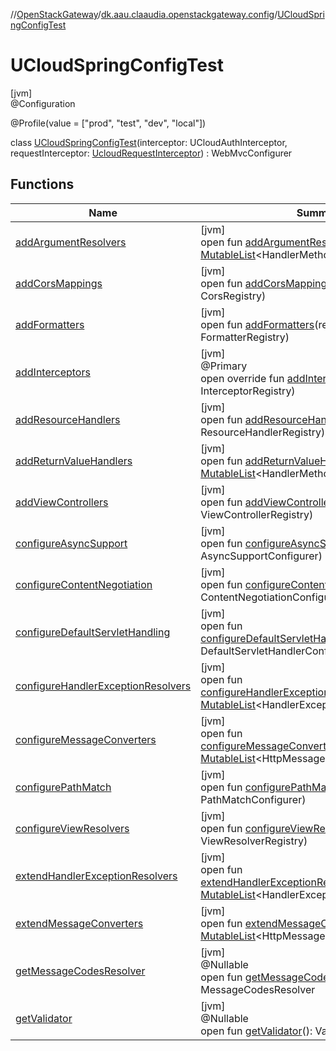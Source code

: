 //[OpenStackGateway](../../../index.md)/[dk.aau.claaudia.openstackgateway.config](../index.md)/[UCloudSpringConfigTest](index.md)

# UCloudSpringConfigTest

[jvm]\
@Configuration

@Profile(value = ["prod", "test", "dev", "local"])

class [UCloudSpringConfigTest](index.md)(interceptor: UCloudAuthInterceptor, requestInterceptor: [UcloudRequestInterceptor](../../dk.aau.claaudia.openstackgateway.interceptors/-ucloud-request-interceptor/index.md)) : WebMvcConfigurer

## Functions

| Name | Summary |
|---|---|
| [addArgumentResolvers](index.md#-930255598%2FFunctions%2F-1216412040) | [jvm]<br>open fun [addArgumentResolvers](index.md#-930255598%2FFunctions%2F-1216412040)(resolvers: [MutableList](https://kotlinlang.org/api/latest/jvm/stdlib/kotlin.collections/-mutable-list/index.html)&lt;HandlerMethodArgumentResolver&gt;) |
| [addCorsMappings](index.md#1262488866%2FFunctions%2F-1216412040) | [jvm]<br>open fun [addCorsMappings](index.md#1262488866%2FFunctions%2F-1216412040)(registry: CorsRegistry) |
| [addFormatters](index.md#1367850811%2FFunctions%2F-1216412040) | [jvm]<br>open fun [addFormatters](index.md#1367850811%2FFunctions%2F-1216412040)(registry: FormatterRegistry) |
| [addInterceptors](add-interceptors.md) | [jvm]<br>@Primary<br>open override fun [addInterceptors](add-interceptors.md)(registry: InterceptorRegistry) |
| [addResourceHandlers](index.md#1313948706%2FFunctions%2F-1216412040) | [jvm]<br>open fun [addResourceHandlers](index.md#1313948706%2FFunctions%2F-1216412040)(registry: ResourceHandlerRegistry) |
| [addReturnValueHandlers](index.md#637394910%2FFunctions%2F-1216412040) | [jvm]<br>open fun [addReturnValueHandlers](index.md#637394910%2FFunctions%2F-1216412040)(handlers: [MutableList](https://kotlinlang.org/api/latest/jvm/stdlib/kotlin.collections/-mutable-list/index.html)&lt;HandlerMethodReturnValueHandler&gt;) |
| [addViewControllers](index.md#-1862175630%2FFunctions%2F-1216412040) | [jvm]<br>open fun [addViewControllers](index.md#-1862175630%2FFunctions%2F-1216412040)(registry: ViewControllerRegistry) |
| [configureAsyncSupport](index.md#279135143%2FFunctions%2F-1216412040) | [jvm]<br>open fun [configureAsyncSupport](index.md#279135143%2FFunctions%2F-1216412040)(configurer: AsyncSupportConfigurer) |
| [configureContentNegotiation](index.md#927185469%2FFunctions%2F-1216412040) | [jvm]<br>open fun [configureContentNegotiation](index.md#927185469%2FFunctions%2F-1216412040)(configurer: ContentNegotiationConfigurer) |
| [configureDefaultServletHandling](index.md#-216514656%2FFunctions%2F-1216412040) | [jvm]<br>open fun [configureDefaultServletHandling](index.md#-216514656%2FFunctions%2F-1216412040)(configurer: DefaultServletHandlerConfigurer) |
| [configureHandlerExceptionResolvers](index.md#811571505%2FFunctions%2F-1216412040) | [jvm]<br>open fun [configureHandlerExceptionResolvers](index.md#811571505%2FFunctions%2F-1216412040)(resolvers: [MutableList](https://kotlinlang.org/api/latest/jvm/stdlib/kotlin.collections/-mutable-list/index.html)&lt;HandlerExceptionResolver&gt;) |
| [configureMessageConverters](index.md#1671519050%2FFunctions%2F-1216412040) | [jvm]<br>open fun [configureMessageConverters](index.md#1671519050%2FFunctions%2F-1216412040)(converters: [MutableList](https://kotlinlang.org/api/latest/jvm/stdlib/kotlin.collections/-mutable-list/index.html)&lt;HttpMessageConverter&lt;*&gt;&gt;) |
| [configurePathMatch](index.md#808521551%2FFunctions%2F-1216412040) | [jvm]<br>open fun [configurePathMatch](index.md#808521551%2FFunctions%2F-1216412040)(configurer: PathMatchConfigurer) |
| [configureViewResolvers](index.md#-2110810761%2FFunctions%2F-1216412040) | [jvm]<br>open fun [configureViewResolvers](index.md#-2110810761%2FFunctions%2F-1216412040)(registry: ViewResolverRegistry) |
| [extendHandlerExceptionResolvers](index.md#-29595133%2FFunctions%2F-1216412040) | [jvm]<br>open fun [extendHandlerExceptionResolvers](index.md#-29595133%2FFunctions%2F-1216412040)(resolvers: [MutableList](https://kotlinlang.org/api/latest/jvm/stdlib/kotlin.collections/-mutable-list/index.html)&lt;HandlerExceptionResolver&gt;) |
| [extendMessageConverters](index.md#-933776996%2FFunctions%2F-1216412040) | [jvm]<br>open fun [extendMessageConverters](index.md#-933776996%2FFunctions%2F-1216412040)(converters: [MutableList](https://kotlinlang.org/api/latest/jvm/stdlib/kotlin.collections/-mutable-list/index.html)&lt;HttpMessageConverter&lt;*&gt;&gt;) |
| [getMessageCodesResolver](index.md#-1737501503%2FFunctions%2F-1216412040) | [jvm]<br>@Nullable<br>open fun [getMessageCodesResolver](index.md#-1737501503%2FFunctions%2F-1216412040)(): MessageCodesResolver |
| [getValidator](index.md#1116410210%2FFunctions%2F-1216412040) | [jvm]<br>@Nullable<br>open fun [getValidator](index.md#1116410210%2FFunctions%2F-1216412040)(): Validator |
